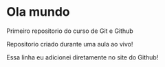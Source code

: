 # Ola mundo
 Primeiro repositorio do curso de Git e Github

Repositorio criado durante uma aula ao vivo!

Essa linha eu adicionei diretamente no site do Github!
